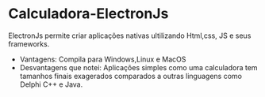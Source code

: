 # Calculadora-ElectronJs

ElectronJs permite criar aplicações nativas ultilizando Html,css, JS e seus frameworks.

* Vantagens: Compila para Windows,Linux e MacOS
* Desvantagens que notei: Aplicações simples como uma calculadora tem tamanhos finais exagerados comparados a outras linguagens como Delphi C++ e Java.
